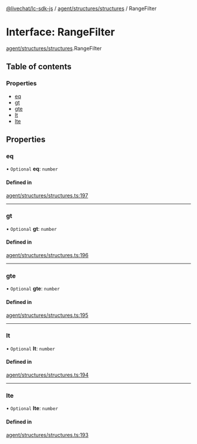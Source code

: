 [@livechat/lc-sdk-js](../README.md) / [agent/structures/structures](../modules/agent_structures_structures.md) / RangeFilter

# Interface: RangeFilter

[agent/structures/structures](../modules/agent_structures_structures.md).RangeFilter

## Table of contents

### Properties

- [eq](agent_structures_structures.RangeFilter.md#eq)
- [gt](agent_structures_structures.RangeFilter.md#gt)
- [gte](agent_structures_structures.RangeFilter.md#gte)
- [lt](agent_structures_structures.RangeFilter.md#lt)
- [lte](agent_structures_structures.RangeFilter.md#lte)

## Properties

### eq

• `Optional` **eq**: `number`

#### Defined in

[agent/structures/structures.ts:197](https://github.com/livechat/lc-sdk-js/blob/125a327/src/agent/structures/structures.ts#L197)

___

### gt

• `Optional` **gt**: `number`

#### Defined in

[agent/structures/structures.ts:196](https://github.com/livechat/lc-sdk-js/blob/125a327/src/agent/structures/structures.ts#L196)

___

### gte

• `Optional` **gte**: `number`

#### Defined in

[agent/structures/structures.ts:195](https://github.com/livechat/lc-sdk-js/blob/125a327/src/agent/structures/structures.ts#L195)

___

### lt

• `Optional` **lt**: `number`

#### Defined in

[agent/structures/structures.ts:194](https://github.com/livechat/lc-sdk-js/blob/125a327/src/agent/structures/structures.ts#L194)

___

### lte

• `Optional` **lte**: `number`

#### Defined in

[agent/structures/structures.ts:193](https://github.com/livechat/lc-sdk-js/blob/125a327/src/agent/structures/structures.ts#L193)

